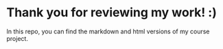 # Thank you for reviewing my work! :)

In this repo, you can find the markdown and html versions of my course project.
